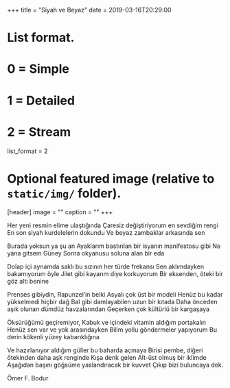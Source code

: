 +++
title = "Siyah ve Beyaz"
date = 2019-03-16T20:29:00

# List format.
#   0 = Simple
#   1 = Detailed
#   2 = Stream
list_format = 2

# Optional featured image (relative to `static/img/` folder).
[header]
image = ""
caption = ""
+++



Her yeni resmin elime ulaştığında 
Çaresiz değiştiriyorum en sevdiğim rengi
En son siyah kurdelelerin dokundu
Ve beyaz zambaklar arkasında sen

Burada yoksun ya şu an
Ayaklarım bastırılan bir isyanın manifestosu gibi
Ne yana gitsem Güney
Sonra okyanusu soluna alan bir eda

Dolap içi aynamda saklı bu sızının her türde frekansı
Sen aklımdayken bakamıyorum öyle
Jilet gibi kayarım diye korkuyorum
Bir eksenden, öteki bir göz altı benine

Prenses gibiydin, Rapunzel’in belki Asyalı çok üst bir modeli
Henüz bu kadar yükselmedi hiçbir dağ
Bal gibi damlayabilen uzun bir kıtada
Daha önceden aşık olunan dümdüz havzalarından 
Geçerken çok kültürlü bir kargaşaya
 
Öksürüğümü geçiremiyor,
Kabuk ve içindeki vitamin aldığım portakalın 
Henüz sen var ve yok arasındayken
Bilim yollu göndermeler yapıyorum
Bu derin kökenli yüzey kabarıklığına

Ve hazırlanıyor aldığım güller bu baharda açmaya
Birisi pembe, diğeri ötekinden daha aşk renginde
Kışa denk gelen
Alt-üst olmuş bir iklimde
Aşağıdan başını göğsüme yaslandıracak bir kuvvet
Çıkıp bizi buluncaya dek.

Ömer F. Bodur

